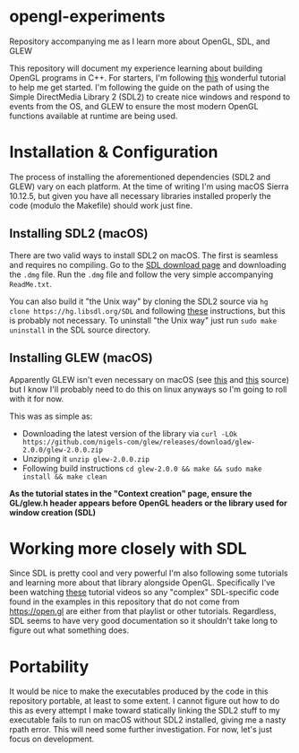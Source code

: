 # opengl-experiments
Repository accompanying me as I learn more about OpenGL, SDL, and GLEW

This repository will document my experience learning about building OpenGL programs in C++. For starters, I'm following [this](https://open.gl)
wonderful tutorial to help me get started. I'm following the guide on the path of using the Simple DirectMedia Library 2 (SDL2) to create nice
windows and respond to events from the OS, and GLEW to ensure the most modern OpenGL functions available at runtime are being used.

# Installation & Configuration

The process of installing the aforementioned dependencies (SDL2 and GLEW) vary on each platform. At the time of writing I'm using macOS Sierra
10.12.5, but given you have all necessary libraries installed properly the code (modulo the Makefile) should work just fine.

## Installing SDL2 (macOS)

There are two valid ways to install SDL2 on macOS. The first is seamless and requires no compiling. Go to the
[SDL download page](https://www.libsdl.org/download-2.0.php) and downloading the `.dmg` file. Run the `.dmg` file and follow the very simple
accompanying `ReadMe.txt`.

You can also build it "the Unix way" by cloning the SDL2 source via `hg clone https://hg.libsdl.org/SDL` and following
[these](https://wiki.libsdl.org/Installation#Mac_OS_X) instructions, but this is probably not necessary. To uninstall
"the Unix way" just run `sudo make uninstall` in the SDL source directory.

## Installing GLEW (macOS)

Apparently GLEW isn't even necessary on macOS
(see [this](https://stackoverflow.com/a/22116623/3947332) and [this](https://stackoverflow.com/questions/12229714) source) but I know
I'll probably need to do this on linux anyways so I'm going to roll with it for now.

This was as simple as:

 - Downloading the latest version of the library via `curl -LOk https://github.com/nigels-com/glew/releases/download/glew-2.0.0/glew-2.0.0.zip`
 - Unzipping it `unzip glew-2.0.0.zip`
 - Following build instructions `cd glew-2.0.0 && make && sudo make install && make clean`

**As the tutorial states in the "Context creation" page, ensure the GL/glew.h header appears before OpenGL headers or the library used for window creation (SDL)**

# Working more closely with SDL

Since SDL is pretty cool and very powerful I'm also following some tutorials and learning more about that library alongside OpenGL. Specifically I've
been watching [these](https://www.youtube.com/playlist?list=PL1H1sBF1VAKXMz8kETLHRo1LwnvB08Q2J) tutorial videos so any "complex" SDL-specific code found
in the examples in this repository that do not come from https://open.gl are either from that playlist or other tutorials. Regardless, SDL seems to have
very good documentation so it shouldn't take long to figure out what something does.

# Portability

It would be nice to make the executables produced by the code in this repository portable, at least to some extent. I cannot figure out how to do this
as every attempt I make toward statically linking the SDL2 stuff to my executable fails to run on macOS without SDL2 installed, giving me a nasty rpath error.
This will need some further investigation. For now, let's just focus on development.

